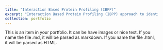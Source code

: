 ```yaml
---
title: "Interaction Based Protein Profiling (IBPP)"
excerpt: "Interaction Based Protein Profiling (IBPP) approach to identify transiently interacting non-histone partners like transcription factors (TFs) and chromatin regulators (CRs) of <br/><img src='/images/photocrosslinking_git.png'> {: .align-right width="300px"}"
collection: portfolio
---
```


This is an item in your portfolio. It can be have images or nice text. If you name the file .md, it will be parsed as markdown. If you name the file .html, it will be parsed as HTML. 
